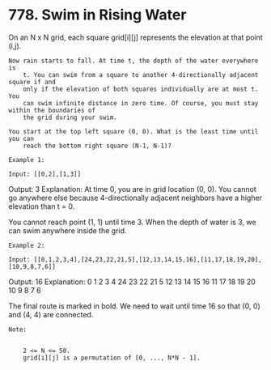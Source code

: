 # 778. Swim in Rising Water

On an N x N grid, each square grid[i][j] represents the elevation
        at that point (i,j).

    Now rain starts to fall. At time t, the depth of the water everywhere is
        t. You can swim from a square to another 4-directionally adjacent square if and
        only if the elevation of both squares individually are at most t. You
        can swim infinite distance in zero time. Of course, you must stay within the boundaries of
        the grid during your swim.

    You start at the top left square (0, 0). What is the least time until you can
        reach the bottom right square (N-1, N-1)?

    Example 1:

    Input: [[0,2],[1,3]]
Output: 3
Explanation:
At time 0, you are in grid location (0, 0).
You cannot go anywhere else because 4-directionally adjacent neighbors have a higher elevation than t = 0.

You cannot reach point (1, 1) until time 3.
When the depth of water is 3, we can swim anywhere inside the grid.

    Example 2:

    Input: [[0,1,2,3,4],[24,23,22,21,5],[12,13,14,15,16],[11,17,18,19,20],[10,9,8,7,6]]
Output: 16
Explanation:
 0  1  2  3  4
24 23 22 21  5
12 13 14 15 16
11 17 18 19 20
10  9  8  7  6

The final route is marked in bold.
We need to wait until time 16 so that (0, 0) and (4, 4) are connected.

    Note:

    
        2 <= N <= 50.
        grid[i][j] is a permutation of [0, ..., N*N - 1].